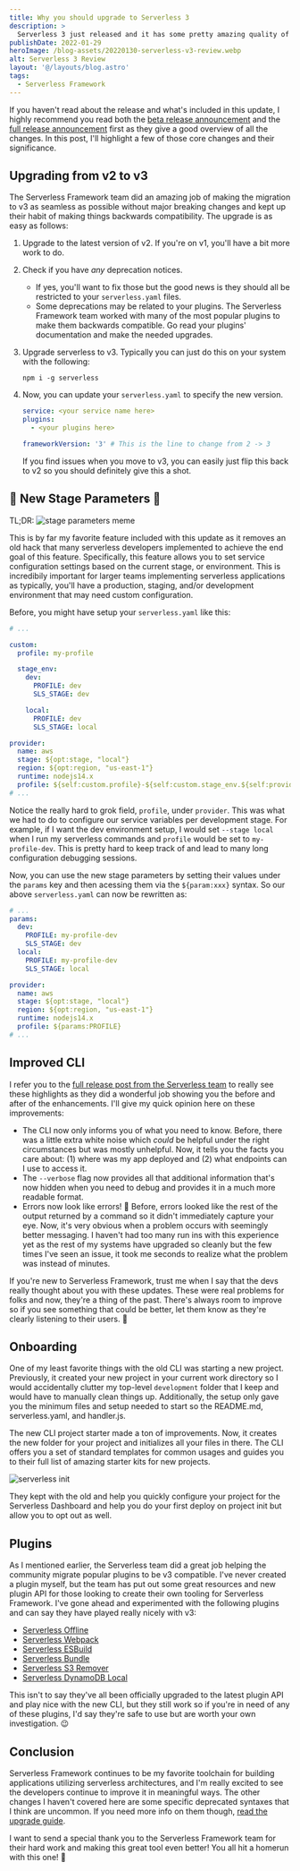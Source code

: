 ```yaml
---
title: Why you should upgrade to Serverless 3
description: >
  Serverless 3 just released and it has some pretty amazing quality of life improvements. Let's check out these new features and how we should leverage them today.
publishDate: 2022-01-29
heroImage: /blog-assets/20220130-serverless-v3-review.webp
alt: Serverless 3 Review
layout: '@/layouts/blog.astro'
tags:
  - Serverless Framework
---
```


If you haven't read about the release and what's included in this update, I highly recommend you read both the [beta release announcement](https://www.serverless.com/blog/serverless-framework-v3-beta) and the [full release announcement](https://www.serverless.com/blog/serverless-framework-v3-is-live) first as they give a good overview of all the changes. In this post, I'll highlight a few of those core changes and their significance.

## Upgrading from v2 to v3

The Serverless Framework team did an amazing job of making the migration to v3 as seamless as possible without major breaking changes and kept up their habit of making things backwards compatibility. The upgrade is as easy as follows:

1. Upgrade to the latest version of v2. If you're on v1, you'll have a bit more work to do.
2. Check if you have _any_ deprecation notices.
   - If yes, you'll want to fix those but the good news is they should all be restricted to your `serverless.yaml` files.
   - Some deprecations may be related to your plugins. The Serverless Framework team worked with many of the most popular plugins to make them backwards compatible. Go read your plugins' documentation and make the needed upgrades.
3. Upgrade serverless to v3. Typically you can just do this on your system with the following:

   ```shell
   npm i -g serverless
   ```

4. Now, you can update your `serverless.yaml` to specify the new version.

   ```yaml
   service: <your service name here>
   plugins:
     - <your plugins here>

   frameworkVersion: '3' # This is the line to change from 2 -> 3
   ```

   If you find issues when you move to v3, you can easily just flip this back to v2 so you should definitely give this a shot.

## 🎉 New Stage Parameters 🎉

TL;DR:
![stage parameters meme](/blog-assets/20220130-stage-params.webp)

This is by far my favorite feature included with this update as it removes an old hack that many serverless developers implemented to achieve the end goal of this feature. Specifically, this feature allows you to set service configuration settings based on the current stage, or environment. This is incredibily important for larger teams implementing serverless applications as typically, you'll have a production, staging, and/or development environment that may need custom configuration.

Before, you might have setup your `serverless.yaml` like this:

```yaml
# ...

custom:
  profile: my-profile

  stage_env:
    dev:
      PROFILE: dev
      SLS_STAGE: dev

    local:
      PROFILE: dev
      SLS_STAGE: local

provider:
  name: aws
  stage: ${opt:stage, "local"}
  region: ${opt:region, "us-east-1"}
  runtime: nodejs14.x
  profile: ${self:custom.profile}-${self:custom.stage_env.${self:provider.stage}.PROFILE, 'dev'}
# ...
```

Notice the really hard to grok field, `profile`, under `provider`. This was what we had to do to configure our service variables per development stage. For example, if I want the dev environment setup, I would set `--stage local` when I run my serverless commands and `profile` would be set to `my-profile-dev`. This is pretty hard to keep track of and lead to many long configuration debugging sessions.

Now, you can use the new stage parameters by setting their values under the `params` key and then acessing them via the `${param:xxx}` syntax. So our above `serverless.yaml` can now be rewritten as:

```yaml
# ...
params:
  dev:
    PROFILE: my-profile-dev
    SLS_STAGE: dev
  local:
    PROFILE: my-profile-dev
    SLS_STAGE: local

provider:
  name: aws
  stage: ${opt:stage, "local"}
  region: ${opt:region, "us-east-1"}
  runtime: nodejs14.x
  profile: ${params:PROFILE}
# ...
```

## Improved CLI

I refer you to the [full release post from the Serverless team](https://www.serverless.com/blog/serverless-framework-v3-is-live) to really see these highlights as they did a wonderful job showing you the before and after of the enhancements. I'll give my quick opinion here on these improvements:

- The CLI now only informs you of what you need to know. Before, there was a little extra white noise which _could_ be helpful under the right circumstances but was mostly unhelpful. Now, it tells you the facts you care about: (1) where was my app deployed and (2) what endpoints can I use to access it.
- The `--verbose` flag now provides all that additional information that's now hidden when you need to debug and provides it in a much more readable format.
- Errors now look like errors! 🛑 Before, errors looked like the rest of the output returned by a command so it didn't immediately capture your eye. Now, it's very obvious when a problem occurs with seemingly better messaging. I haven't had too many run ins with this experience yet as the rest of my systems have upgraded so cleanly but the few times I've seen an issue, it took me seconds to realize what the problem was instead of minutes.

If you're new to Serverless Framework, trust me when I say that the devs really thought about you with these updates. These were real problems for folks and now, they're a thing of the past. There's always room to improve so if you see something that could be better, let them know as they're clearly listening to their users. 🥰

## Onboarding

One of my least favorite things with the old CLI was starting a new project. Previously, it created your new project in your current work directory so I would accidentally clutter my top-level `development` folder that I keep and would have to manually clean things up. Additionally, the setup only gave you the minimum files and setup needed to start so the README.md, serverless.yaml, and handler.js.

The new CLI project starter made a ton of improvements. Now, it creates the new folder for your project and initializes all your files in there. The CLI offers you a set of standard templates for common usages and guides you to their full list of amazing starter kits for new projects.

![serverless init](/blog-assets/20220130-serverless-init.webp)

They kept with the old and help you quickly configure your project for the Serverless Dashboard and help you do your first deploy on project init but allow you to opt out as well.

## Plugins

As I mentioned earlier, the Serverless team did a great job helping the community migrate popular plugins to be v3 compatible. I've never created a plugin myself, but the team has put out some great resources and new plugin API for those looking to create their own tooling for Serverless Framework. I've gone ahead and experimented with the following plugins and can say they have played really nicely with v3:

- [Serverless Offline](https://www.npmjs.com/package/serverless-offline)
- [Serverless Webpack](https://www.npmjs.com/package/serverless-webpack)
- [Serverless ESBuild](https://www.npmjs.com/package/serverless-esbuild)
- [Serverless Bundle](https://www.npmjs.com/package/serverless-bundle)
- [Serverless S3 Remover](https://www.npmjs.com/package/serverless-s3-remover)
- [Serverless DynamoDB Local](https://www.npmjs.com/package/serverless-dynamodb-local)

This isn't to say they've all been officially upgraded to the latest plugin API and play nice with the new CLI, but they still work so if you're in need of any of these plugins, I'd say they're safe to use but are worth your own investigation. 😉

## Conclusion

Serverless Framework continues to be my favorite toolchain for building applications utilizing serverless architectures, and I'm really excited to see the developers continue to improve it in meaningful ways. The other changes I haven't covered here are some specific deprecated syntaxes that I think are uncommon. If you need more info on them though, [read the upgrade guide](https://www.serverless.com/framework/docs/guides/upgrading-v3).

I want to send a special thank you to the Serverless Framework team for their hard work and making this great tool even better! You all hit a homerun with this one! 🎉
